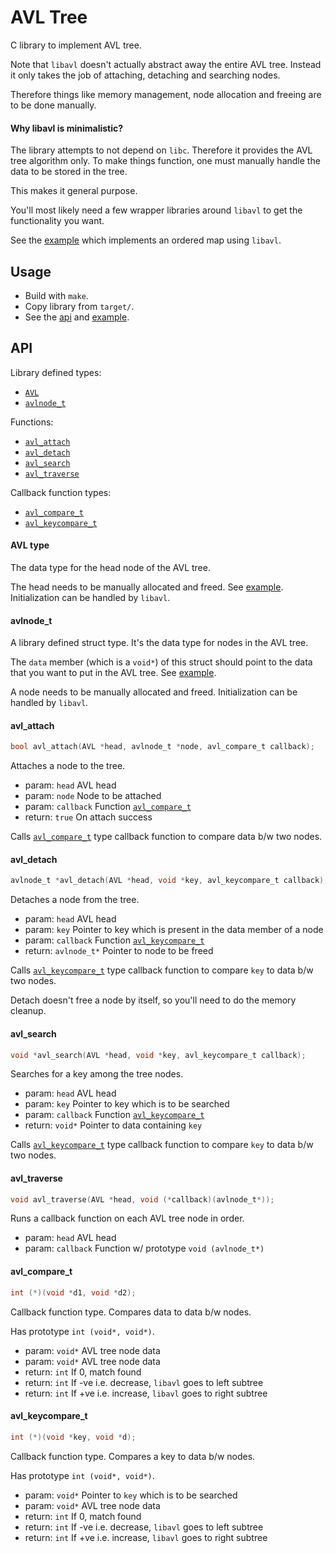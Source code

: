 # AVL Tree
C library to implement AVL tree.

Note that `libavl` doesn't actually abstract away the entire AVL tree.
Instead it only takes the job of attaching, detaching and searching nodes.

Therefore things like memory management, node allocation and freeing are to be done manually.

#### Why libavl is minimalistic?
The library attempts to not depend on `libc`.
Therefore it provides the AVL tree algorithm only.
To make things function, one must manually handle the data to be stored in the tree.

This makes it general purpose.

You'll most likely need a few wrapper libraries around `libavl` to get the functionality you want.

See the [example](tests/test.c) which implements an ordered map using `libavl`.

## Usage
- Build with `make`.
- Copy library from `target/`.
- See the [api](#api) and [example](tests/test.c).

## API
Library defined types:
- [`AVL`](#avl-type)
- [`avlnode_t`](#avlnode_t)

Functions:
- [`avl_attach`](#avl_attach)
- [`avl_detach`](#avl_detach)
- [`avl_search`](#avl_search)
- [`avl_traverse`](#avl_traverse)

Callback function types:
- [`avl_compare_t`](#avl_compare_t)
- [`avl_keycompare_t`](#avl_keycompare_t)

#### AVL type
The data type for the head node of the AVL tree.

The head needs to be manually allocated and freed. See [example](tests/test.c#L53).
Initialization can be handled by `libavl`.

#### avlnode_t
A library defined struct type.
It's the data type for nodes in the AVL tree.

The `data` member (which is a `void*`) of this struct should point to the data that you want to put in the AVL tree.
See [example](tests/test.c#L74).

A node needs to be manually allocated and freed.
Initialization can be handled by `libavl`.

#### avl_attach
```c
bool avl_attach(AVL *head, avlnode_t *node, avl_compare_t callback);
```

Attaches a node to the tree.

- param: `head` AVL head
- param: `node` Node to be attached
- param: `callback` Function [`avl_compare_t`](#avl_compare_t)
- return: `true` On attach success

Calls [`avl_compare_t`](#avl_compare_t) type callback function to compare data b/w two nodes.

#### avl_detach
```c
avlnode_t *avl_detach(AVL *head, void *key, avl_keycompare_t callback);
```

Detaches a node from the tree.

- param: `head` AVL head
- param: `key` Pointer to key which is present in the data member of a node
- param: `callback` Function [`avl_keycompare_t`](#avl_keycompare_t)
- return: `avlnode_t*` Pointer to node to be freed

Calls [`avl_keycompare_t`](#avl_keycompare_t) type callback function to compare `key` to data b/w two nodes.

Detach doesn't free a node by itself, so you'll need to do the memory cleanup.

#### avl_search
```c
void *avl_search(AVL *head, void *key, avl_keycompare_t callback);
```

Searches for a key among the tree nodes.

- param: `head` AVL head
- param: `key` Pointer to key which is to be searched
- param: `callback` Function [`avl_keycompare_t`](#avl_keycompare_t)
- return: `void*` Pointer to data containing `key`

Calls [`avl_keycompare_t`](#avl_keycompare_t) type callback function to compare `key` to data b/w two nodes.

#### avl_traverse
```c
void avl_traverse(AVL *head, void (*callback)(avlnode_t*));
```

Runs a callback function on each AVL tree node in order.

- param: `head` AVL head
- param: `callback` Function w/ prototype `void (avlnode_t*)`

#### avl_compare_t
```c
int (*)(void *d1, void *d2);
```

Callback function type.
Compares data to data b/w nodes.

Has prototype `int (void*, void*)`.

- param: `void*` AVL tree node data
- param: `void*` AVL tree node data
- return: `int` If 0, match found
- return: `int` If -ve i.e. decrease, `libavl` goes to left subtree
- return: `int` If +ve i.e. increase, `libavl` goes to right subtree

#### avl_keycompare_t
```c
int (*)(void *key, void *d);
```

Callback function type.
Compares a key to data b/w nodes.

Has prototype `int (void*, void*)`.

- param: `void*` Pointer to `key` which is to be searched
- param: `void*` AVL tree node data
- return: `int` If 0, match found
- return: `int` If -ve i.e. decrease, `libavl` goes to left subtree
- return: `int` If +ve i.e. increase, `libavl` goes to right subtree

